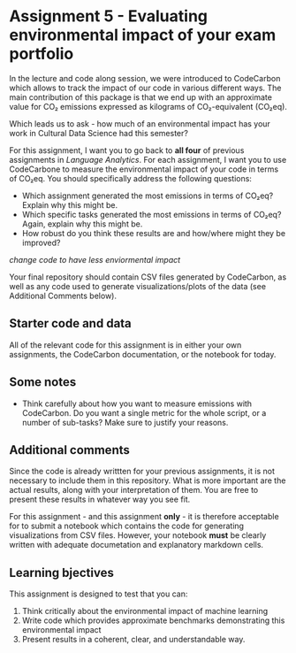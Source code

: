 # Assignment 5 - Evaluating environmental impact of your exam portfolio




In the lecture and code along session, we were introduced to CodeCarbon which allows to track the impact of our code in various different ways. The main contribution of this package is that we end up with an approximate value for CO₂ emissions expressed as kilograms of CO₂-equivalent (CO₂eq).

Which leads us to ask - how much of an environmental impact has your work in Cultural Data Science had this semester?

For this assignment, I want you to go back to **all four** of previous assignments in *Language Analytics*. For each assignment, I want you to use CodeCarbone to measure the environmental impact of your code in terms of CO₂eq. You should specifically address the following questions:

- Which assignment generated the most emissions in terms of CO₂eq? Explain why this might be.
- Which specific tasks generated the most emissions in terms of CO₂eq? Again, explain why this might be.
- How robust do you think these results are and how/where might they be improved? 

*change code to have less enviormental impact*

Your final repository should contain CSV files generated by CodeCarbon, as well as any code used to generate visualizations/plots of the data (see Additional Comments below).

## Starter code and data

All of the relevant code for this assignment is in either your own assignments, the CodeCarbon documentation, or the notebook for today.

## Some notes

- Think carefully about how you want to measure emissions with CodeCarbon. Do you want a single metric for the whole script, or a number of sub-tasks? Make sure to justify your reasons.

## Additional comments

Since the code is already writtten for your previous assignments, it is not necessary to include them in this repository. What is more important are the actual results, along with your interpretation of them. You are free to present these results in whatever way you see fit.

For this assignment - and this assignment **only** - it is therefore acceptable for to submit a notebook which contains the code for generating visualizations from CSV files. However, your notebook **must** be clearly written with adequate documetation and explanatory markdown cells.


## Learning bjectives

This assignment is designed to test that you can:

1. Think critically about the environmental impact of machine learning
2. Write code which provides approximate benchmarks demonstrating this environmental impact
3. Present results in a coherent, clear, and understandable way.